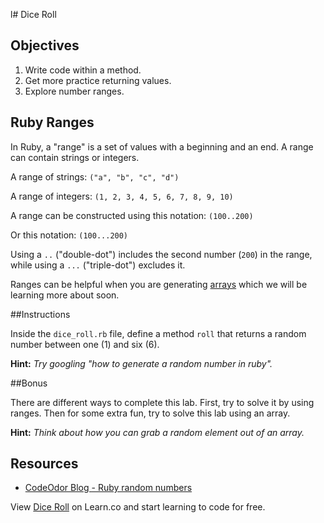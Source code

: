 l# Dice Roll

## Objectives

1. Write code within a method.
2. Get more practice returning values.
3. Explore number ranges.

## Ruby Ranges

In Ruby, a "range" is a set of values with a beginning and an end. A range can contain strings or integers. 

A range of strings: `("a", "b", "c", "d")`

A range of integers: `(1, 2, 3, 4, 5, 6, 7, 8, 9, 10)`

A range can be constructed using this notation: `(100..200)`

Or this notation: `(100...200)`

Using a `..` ("double-dot") includes the second number (`200`) in the range, while using a `...` ("triple-dot") excludes it.

Ranges can be helpful when you are generating [arrays](http://ruby-doc.org/core-2.2.0/Array.html) which we will be learning more about soon.  

##Instructions 

Inside the `dice_roll.rb` file, define a method `roll` that returns a random number between one (1) and six (6).

**Hint:** *Try  googling "how to generate a random number in ruby".*


##Bonus

There are different ways to complete this lab. First, try to solve it by using ranges. Then for some extra fun, try to solve this lab using an array. 

**Hint:** *Think about how you can grab a random element out of an array.* 

## Resources
* [CodeOdor Blog - Ruby random numbers](http://www.codeodor.com/index.cfm/2007/3/25/Ruby-random-numbers/1042)

<p data-visibility='hidden'>View <a href='https://learn.co/lessons/dice-roll-ruby' title='Dice Roll'>Dice Roll</a> on Learn.co and start learning to code for free.</p>
